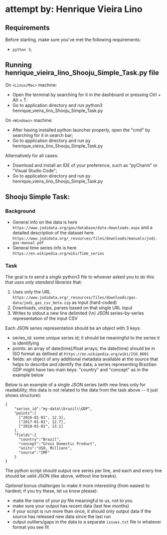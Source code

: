 # attempt by: Henrique Vieira Lino

## Requirements

Before starting, make sure you've met the following requirements:
* `python 3`;

## Running henrique_vieira_lino_Shooju_Simple_Task.py file

On `<Linux/Mac>` machine:
* Open the terminal by searching for it in the dashboard or pressing Ctrl + Alt + T.
* Go to application directory and run python3 henrique_vieira_lino_Shooju_Simple_Task.py

On `<Windows>` machine:
* After having installed python launcher properly, open the "cmd" by searching for it in search bar;
* Go to application directory and run py henrique_vieira_lino_Shooju_Simple_Task.py

Alternatively for all cases:
* Download and install an IDE of your preference, such as "pyCharm" or "Visual Studio Code";
* Go to application directory and run py henrique_vieira_lino_Shooju_Simple_Task.py


## Shooju Simple Task:

### Background

* General info on the data is here `https://www.jodidata.org/gas/database/data-downloads.aspx` and a detailed description of the dataset here `https://www.jodidata.org/_resources/files/downloads/manuals/jodi-gas-manual.pdf`
* General time series info is here `https://en.wikipedia.org/wiki/Time_series`

### Task

The goal is to send a *single* python3 file to whoever asked you to do this that *uses only standard libraries* that:

1. Uses only the URL `https://www.jodidata.org/_resources/files/downloads/gas-data/jodi_gas_csv_beta.zip` as input (hard-coded)
2. Downloads, unzips, parses based on that single URL input
3. Writes to stdout a new line delimited (\n) JSON series-by-series representation of the input CSV

Each JSON series representation should be an object with 3 keys:

* series_id: some unique series id; it should be meaningful to the series it is identifying
* points: an array of date(time)/float arrays; the date(time) should be in ISO format as defined at `https://en.wikipedia.org/wiki/ISO_8601`
* fields: an object of any additional metadata available at the source that helps to describe and identify the data; a series representing Brazilian GDP might have two main keys: "country" and "concept" as in the example below

Below is an example of a single JSON series (with new lines only for readability; this data is not related to the data from the task above -- it just shows structure):

    {
        "series_id":"my-data\\brazil\\GDP",
        "points":[
          ["2016-01-01", 12.3],
          ["2017-01-01", 12.7],
          ["2018-01-01", 13.1]
        ],
        "fields":{
          "country":"Brazil",
          "concept":"Gross Domestic Product",
          "units":"USD, Millions",
          "source":"IMF"
        }
    }

The python script should output one series per line, and each and every line should be valid JSON (like above, without line breaks).

*Optional* bonus challenges to make it more interesting (from easiest to hardest; if you try these, let us know please): 

* make the name of your py file meaningful to us, not to you
* make sure your output has recent data (last few months)
* if your script is run more than once, it should only output data if the source has released new data since the last run
* output outliers/gaps in the data to a separate `issues.txt` file in whatever format you see fit
